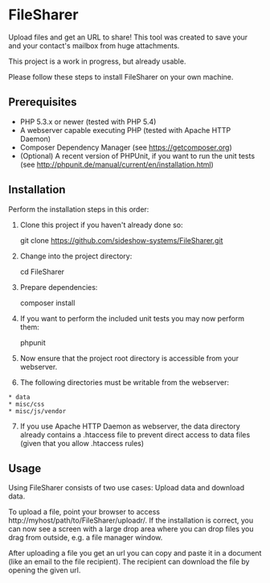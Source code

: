 FileSharer
==========

Upload files and get an URL to share! This tool was created to save your and your contact's mailbox from huge attachments.

This project is a work in progress, but already usable.

Please follow these steps to install FileSharer on your own machine.

Prerequisites
-------------

* PHP 5.3.x or newer (tested with PHP 5.4)
* A webserver capable executing PHP (tested with Apache HTTP Daemon)
* Composer Dependency Manager (see https://getcomposer.org)
* (Optional) A recent version of PHPUnit, if you want to run the unit tests (see http://phpunit.de/manual/current/en/installation.html)

Installation
------------

Perform the installation steps in this order:

  1. Clone this project if you haven't already done so:

		git clone https://github.com/sideshow-systems/FileSharer.git

  2. Change into the project directory:

		cd FileSharer

  3. Prepare dependencies:

		composer install

  4. If you want to perform the included unit tests you may now perform them:

		phpunit

  5. Now ensure that the project root directory is accessible from your webserver.

  6. The following directories must be writable from the webserver:

	* data
	* misc/css
	* misc/js/vendor

  7. If you use Apache HTTP Daemon as webserver, the data directory already contains a .htaccess file to prevent direct access to data files (given that you allow .htaccess rules)


Usage
-----

Using FileSharer consists of two use cases: Upload data and download data.

To upload a file, point your browser to access http://myhost/path/to/FileSharer/uploadr/. If the installation is correct, you can now see a screen with a large drop area where you can drop files you drag from outside, e.g. a file manager window.

After uploading a file you get an url you can copy and paste it in a document (like an email to the file recipient). The recipient can download the file by opening the given url.


